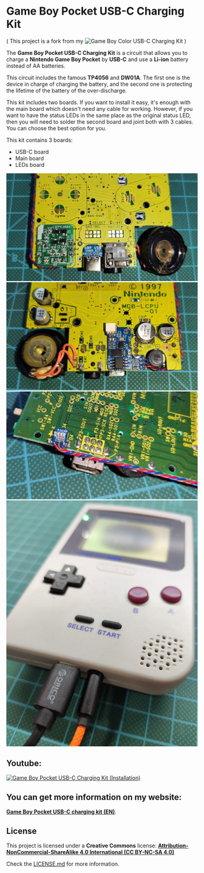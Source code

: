 # Game Boy Pocket USB-C Charging Kit

( This project is a fork from my ![Game Boy Color USB-C Charging Kit](https://github.com/giltesa/Game-Boy-Color-USB-C-charging-kit) )


The **Game Boy Pocket USB-C Charging Kit** is a circuit that allows you to charge a **Nintendo Game Boy Pocket** by **USB-C** and use a **Li-ion** battery instead of AA batteries.

This circuit includes the famous **TP4056** and **DW01A**. The first one is the device in charge of charging the battery, and the second one is protecting the lifetime of the battery of the over-discharge.

This kit includes two boards. If you want to install it easy, it's enough with the main board which doesn't need any cable for working. However, if you want to have the status LEDs in the same place as the original status LED, then you will need to solder the second board and joint both with 3 cables. You can choose the best option for you.

This kit contains 3 boards:

- USB-C board
- Main board
- LEDs board

![GBP](https://raw.githubusercontent.com/giltesa/Game-Boy-Pocket-USB-C-charging-kit/master/5.%20Photos/IMG_20210424_211303.jpg)
![GBP](https://raw.githubusercontent.com/giltesa/Game-Boy-Pocket-USB-C-charging-kit/master/5.%20Photos/IMG_20210424_211317.jpg)
![GBP](https://raw.githubusercontent.com/giltesa/Game-Boy-Pocket-USB-C-charging-kit/master/5.%20Photos/IMG_20210424_211318.jpg)
![GBP](https://raw.githubusercontent.com/giltesa/Game-Boy-Pocket-USB-C-charging-kit/master/5.%20Photos/IMG_20210515_191242.jpg)



## Youtube:

[![Game Boy Pocket USB-C Charging Kit (Installation)](https://img.youtube.com/vi/yOIhhSY7Itc/0.jpg)](https://www.youtube.com/watch?v=yOIhhSY7Itc)



## You can get more information on my website:

[**Game Boy Pocket USB-C charging kit (EN)**](https://giltesa.com/en/nintendo-usb-c-charging-kit).



## License

This project is licensed under a **Creative Commons** license:
**[Attribution-NonCommercial-ShareAlike 4.0 International (CC BY-NC-SA 4.0) ](https://creativecommons.org/licenses/by-nc-sa/4.0/)**

Check the [LICENSE.md](LICENSE.md) for more information.